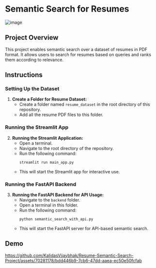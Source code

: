 # Semantic Search for Resumes
![image](https://github.com/KalidasVijaybhak/Resume-Semantic-Search-Project/assets/70281178/c9485aa1-9c45-408c-bb2c-408d9792e445)

## Project Overview
This project enables semantic search over a dataset of resumes in PDF format. It allows users to search for resumes based on queries and ranks them according to relevance.

## Instructions

### Setting Up the Dataset
1. **Create a Folder for Resume Dataset:**
   - Create a folder named `resume_dataset` in the root directory of this repository.
   - Add all the resume PDF files to this folder.

### Running the Streamlit App
2. **Running the Streamlit Application:**
   - Open a terminal.
   - Navigate to the root directory of the repository.
   - Run the following command:
     ```bash
     streamlit run main_app.py
     ```
   - This will start the Streamlit app for interactive use.

### Running the FastAPI Backend
3. **Running the FastAPI Backend for API Usage:**
   - Navigate to the `backend` folder.
   - Open a terminal in this folder.
   - Run the following command:
     ```bash
     python semantic_search_with_api.py
     ```
   - This will start the FastAPI server for API-based semantic search.

## Demo

https://github.com/KalidasVijaybhak/Resume-Semantic-Search-Project/assets/70281178/bdd446b9-7cb6-47dd-aaea-ec50e50fcfab


